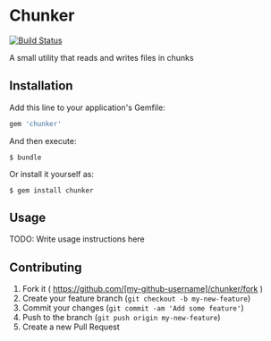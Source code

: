 # Chunker

[![Build Status](https://travis-ci.org/xarisd/chunker.svg?branch=master)](https://travis-ci.org/xarisd/chunker)

A small utility that reads and writes files in chunks

## Installation

Add this line to your application's Gemfile:

```ruby
gem 'chunker'
```

And then execute:

    $ bundle

Or install it yourself as:

    $ gem install chunker

## Usage

TODO: Write usage instructions here

## Contributing

1. Fork it ( https://github.com/[my-github-username]/chunker/fork )
2. Create your feature branch (`git checkout -b my-new-feature`)
3. Commit your changes (`git commit -am 'Add some feature'`)
4. Push to the branch (`git push origin my-new-feature`)
5. Create a new Pull Request
